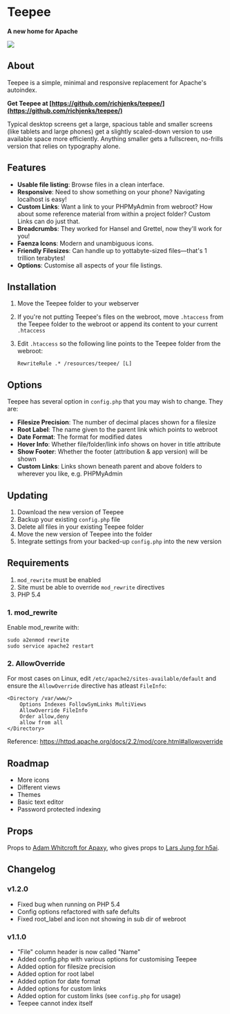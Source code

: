 # Teepee

**A new home for Apache**

![](https://richjenks.github.io/teepee/teepee.png)

## About

Teepee is a simple, minimal and responsive replacement for Apache's autoindex.

**Get Teepee at [https://github.com/richjenks/teepee/](https://github.com/richjenks/teepee/)**

Typical desktop screens get a large, spacious table and smaller screens (like tablets and large phones) get a slightly scaled-down version to use available space more efficiently. Anything smaller gets a fullscreen, no-frills version that relies on typography alone.

## Features

- **Usable file listing**: Browse files in a clean interface.
- **Responsive**: Need to show something on your phone? Navigating localhost is easy!
- **Custom Links**: Want a link to your PHPMyAdmin from webroot? How about some reference material from within a project folder? Custom Links can do just that.
- **Breadcrumbs**: They worked for Hansel and Grettel, now they'll work for you!
- **Faenza Icons**: Modern and unambiguous icons.
- **Friendly Filesizes**: Can handle up to yottabyte-sized files—that's 1 trillion terabytes!
- **Options**: Customise all aspects of your file listings.

## Installation

1. Move the Teepee folder to your webserver
2. If you're not putting Teepee's files on the webroot, move `.htaccess` from the Teepee folder to the webroot or append its content to your current `.htaccess`
3. Edit `.htaccess` so the following line points to the Teepee folder from the webroot:

    ```
    RewriteRule .* /resources/teepee/ [L]
    ```

## Options

Teepee has several option in `config.php` that you may wish to change. They are:

- **Filesize Precision**: The number of decimal places shown for a filesize
- **Root Label**: The name given to the parent link which points to webroot
- **Date Format**: The format for modified dates
- **Hover Info**: Whether file/folder/link info shows on hover in title attribute
- **Show Footer**: Whether the footer (attribution & app version) will be shown
- **Custom Links**: Links shown beneath parent and above folders to wherever you like, e.g. PHPMyAdmin

## Updating

1. Download the new version of Teepee
2. Backup your existing `config.php` file
3. Delete all files in your existing Teepee folder
4. Move the new version of Teepee into the folder
5. Integrate settings from your backed-up `config.php` into the new version

## Requirements

1. `mod_rewrite` must be enabled
2. Site must be able to override `mod_rewrite` directives
3. PHP 5.4

### 1. mod_rewrite

Enable mod_rewrite with:

    sudo a2enmod rewrite
    sudo service apache2 restart

### 2. AllowOverride

For most cases on Linux, edit `/etc/apache2/sites-available/default` and ensure the `AllowOverride` directive has atleast `FileInfo`:

    <Directory /var/www/>
        Options Indexes FollowSymLinks MultiViews
        AllowOverride FileInfo
        Order allow,deny
        allow from all
    </Directory>

Reference: https://httpd.apache.org/docs/2.2/mod/core.html#allowoverride

## Roadmap

- More icons
- Different views
- Themes
- Basic text editor
- Password protected indexing

## Props

Props to [Adam Whitcroft for Apaxy](https://github.com/AdamWhitcroft/Apaxy), who gives props to [Lars Jung for h5ai](http://larsjung.de/h5ai/).

## Changelog

### v1.2.0

- Fixed bug when running on PHP 5.4
- Config options refactored with safe defults
- Fixed root_label and icon not showing in sub dir of webroot

### v1.1.0

- "File" column header is now called "Name"
- Added config.php with various options for customising Teepee
- Added option for filesize precision
- Added option for root label
- Added option for date format
- Added options for custom links
- Added option for custom links (see `config.php` for usage)
- Teepee cannot index itself
